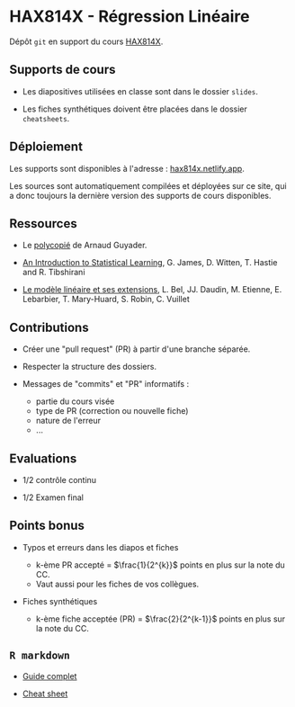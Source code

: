 # HAX814X - Régression Linéaire

Dépôt `git` en support du cours [HAX814X](https://moodle.umontpellier.fr/course/view.php?id=25368).

## Supports de cours

* Les diapositives utilisées en classe sont dans le dossier `slides`.

* Les fiches synthétiques doivent être placées dans le dossier `cheatsheets`.

## Déploiement

Les supports sont disponibles à l'adresse : [hax814x.netlify.app](https://hax814x.netlify.app/).

Les sources sont automatiquement compilées et déployées sur ce site, qui a donc
toujours la dernière version des supports de cours disponibles.

## Ressources

* Le [polycopié](https://perso.lpsm.paris/~aguyader/files/teaching/Regression.pdf) de Arnaud Guyader.

* [An Introduction to Statistical Learning](https://statlearning.com/), G. James, D. Witten, T. Hastie and R. Tibshirani

* [Le modèle linéaire et ses extensions](https://www6.inrae.fr/mia-paris/content/download/4281/40718/version/1/file/ModeleLineaireEt_Extensions.pdf), L. Bel, JJ. Daudin, M. Etienne, E. Lebarbier, T. Mary-Huard, S. Robin, C. Vuillet

## Contributions

* Créer une "pull request" (PR) à partir d'une branche séparée.

* Respecter la structure des dossiers.

* Messages de "commits" et "PR" informatifs :
	* partie du cours visée
	* type de PR (correction ou nouvelle fiche)
	* nature de l'erreur
	* ...

## Evaluations

* 1/2 contrôle continu

* 1/2 Examen final

## Points bonus

* Typos et erreurs dans les diapos et fiches
  * k-ème PR accepté = $\frac{1}{2^{k}}$ points en plus sur la note du CC.
  * Vaut aussi pour les fiches de vos collègues.
  
* Fiches synthétiques
  * k-ème fiche acceptée (PR) = $\frac{2}{2^{k-1}}$ points en plus sur la note du CC.

## `R markdown`

* [Guide complet](https://rmarkdown.rstudio.com/lesson-1.html)

* [Cheat sheet](https://rmarkdown.rstudio.com/lesson-15.html)